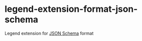 # legend-extension-format-json-schema

Legend extension for [JSON Schema](https://json-schema.org/) format
